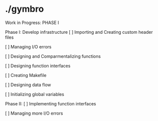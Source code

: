 # ./gymbro

Work in Progress: PHASE I

Phase I: Develop infrastructure
[  ] Importing and Creating custom header files

[  ] Managing I/O errors

[  ] Designing and Comparmentalizing functions

[  ] Designing function interfaces 

[  ] Creating Makefile

[  ] Designing data flow

[  ] Initializing global variables

Phase II:
[  ] Implementing function interfaces

[  ] Managing more I/O errors
